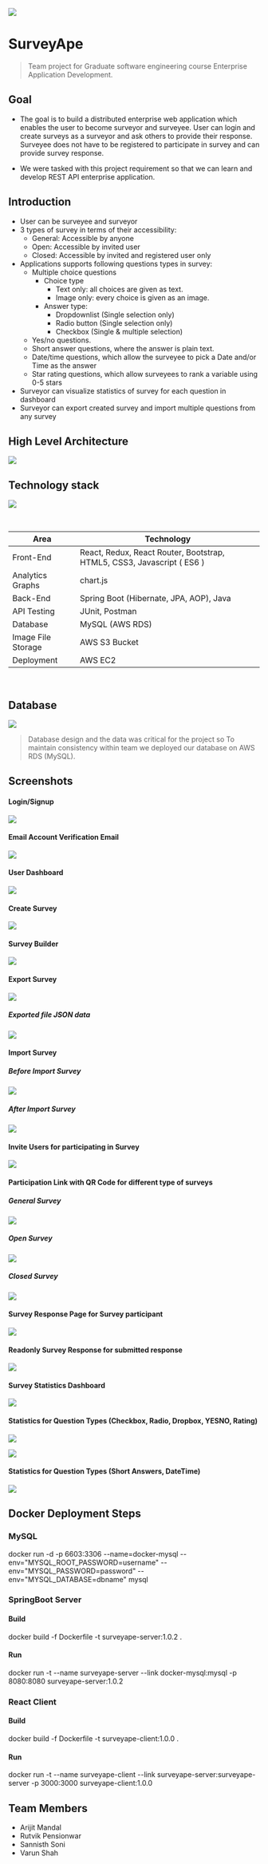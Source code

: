 <link rel="stylesheet" href="readme-src/readme.css">

![](Documentation/images/logo.png)


# SurveyApe

> Team project for Graduate software engineering course Enterprise Application Development.

## Goal

* The goal is to build a distributed enterprise web application which enables the user to become surveyor and surveyee. User can login and create surveys as a surveyor and ask others to provide their response. Surveyee does not have to be registered to participate in survey and can provide survey response.

* We were tasked with this project requirement so that we can learn and develop REST API enterprise application. 

## Introduction

* User can be surveyee and surveyor
* 3 types of survey in terms of their accessibility: 
	* General: Accessible by anyone 
	* Open: Accessible by invited user
	* Closed: Accessible by invited and registered user only
* Applications supports following questions types in survey:
	* Multiple choice questions 
		- Choice type
			- Text only: all choices are given as text.
			- Image only: every choice is given as an image.
		- Answer type:
			- Dropdownlist (Single selection only)
			- Radio button (Single selection only)
			- Checkbox (Single & multiple selection)
	* Yes/no questions. 
	* Short answer questions, where the answer is plain text.
	* Date/time questions, which allow the surveyee to pick a Date and/or Time as the answer
	* Star rating questions, which allow surveyees to rank a variable using 0-5 stars
* Surveyor can visualize statistics of survey for each question in dashboard
* Surveyor can export created survey and import multiple questions from any survey 


## High Level Architecture
![](Documentation/HLD/HighLevelArchitecture.png)

## Technology stack

![](readme-src/technologies.png)

<br/>
<table>
<thead>
<tr>
<th>Area</th>
<th>Technology</th>
</tr>
</thead>
<tbody>
	<tr>
		<td>Front-End</td>
		<td>React, Redux, React Router, Bootstrap, HTML5, CSS3, Javascript ( ES6 )</td>
	</tr>
	<tr>
		<td>Analytics Graphs</td>
		<td>chart.js</td>
	</tr>
	<tr>
		<td>Back-End</td>
		<td>Spring Boot (Hibernate, JPA, AOP), Java </td>
	</tr>
	<tr>
		<td>API Testing</td>
		<td>JUnit, Postman</td>
	</tr>
	<tr>
		<td>Database</td>
		<td>MySQL (AWS RDS)</td>
	</tr>
	<tr>
		<td>Image File Storage</td>
		<td>AWS S3 Bucket</td>
	</tr>
    <tr>
		<td>Deployment</td>
		<td>AWS EC2</td>
	</tr>
</tbody>
</table>
<br/>


## Database
![](Documentation/DB%20Design/DB_Design.png)

> Database design and the data was critical for the project so To maintain consistency within team we deployed our database on AWS RDS (MySQL).

## Screenshots

#### Login/Signup

![](Documentation/images/Signup/signup.png)

#### Email Account Verification Email

![](Documentation/images/Signup/email_verificationcode.png)

#### User Dashboard

![](Documentation/images/Survey/survey_dashboard.png)

#### Create Survey

![](Documentation/images/SurveyBuilder/create_survey.png)

#### Survey Builder

![](Documentation/images/Survey/surveybuilder_imagesupport.png)

#### Export Survey

![](Documentation/images/Import_Export/Export/export_survey_modal.png)

##### Exported file JSON data
![](Documentation/images/Import_Export/Export/export_survey_jsonformat_file.png)

#### Import Survey

##### Before Import Survey

![](Documentation/images/Import_Export/Import/before_survey_import.png)

##### After Import Survey

![](Documentation/images/Import_Export/Import/after_survey_import.png)

#### Invite Users for participating in Survey

![](Documentation/images/Survey/share_survey.png)

#### Participation Link with QR Code for different type of surveys
##### General Survey
![](Documentation/images/Survey/general_survey_invitation.png)

##### Open Survey
![](Documentation/images/Survey/open_survey_invitation.png)

##### Closed Survey
![](Documentation/images/Survey/close_survey_invitation.png)

#### Survey Response Page for Survey participant

![](Documentation/images/SurveyResponse/surveyresponse_closed_survey.png)

#### Readonly Survey Response for submitted response

![](Documentation/images/SurveyResponse/response_submitted.png)

#### Survey Statistics Dashboard

![](Documentation/images/Statistics/stats_dashboard.png)

#### Statistics for Question Types (Checkbox, Radio, Dropbox, YESNO, Rating)

![](Documentation/images/Statistics/ratings_stats.png)

![](Documentation/images/Statistics/image_statistics.png)

#### Statistics for Question Types (Short Answers, DateTime)

![](Documentation/images/Statistics/short_answer_stats.png)

## Docker Deployment Steps
### MySQL
docker run -d -p 6603:3306 --name=docker-mysql --env="MYSQL_ROOT_PASSWORD=username" --env="MYSQL_PASSWORD=password" --env="MYSQL_DATABASE=dbname" mysql

### SpringBoot Server
#### Build
docker build -f Dockerfile -t surveyape-server:1.0.2  .
#### Run
docker run -t --name surveyape-server --link docker-mysql:mysql -p 8080:8080 surveyape-server:1.0.2

### React Client
#### Build
docker build -f Dockerfile -t surveyape-client:1.0.0  .
#### Run
docker run -t --name surveyape-client --link surveyape-server:surveyape-server -p 3000:3000 surveyape-client:1.0.0


## Team Members

*	Arijit Mandal
*	Rutvik Pensionwar
*	Sannisth Soni
*	Varun Shah
